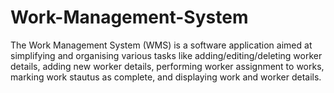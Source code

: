 # Work-Management-System
The Work Management System (WMS) is a software application aimed at simplifying and organising various tasks like adding/editing/deleting worker details, adding new worker details, performing worker assignment to works, marking work stautus as complete, and displaying work and worker details.

# 
